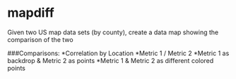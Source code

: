 # mapdiff
Given two US map data sets (by county), create a data map showing the comparison of the two

###Comparisons:
*Correlation by Location
*Metric 1 / Metric 2
*Metric 1 as backdrop & Metric 2 as points
*Metric 1 & Metric 2 as different colored points
